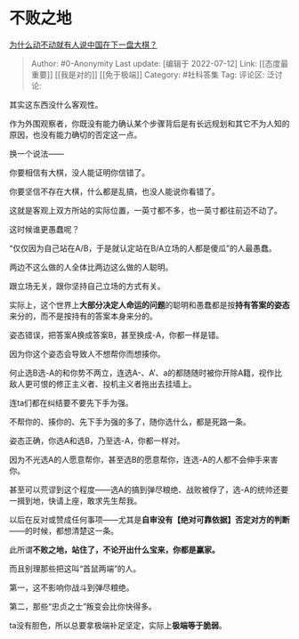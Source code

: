 # 不败之地
[为什么动不动就有人说中国在下一盘大棋？](https://www.zhihu.com/question/64743352/answer/2567854702)

> Author: #0-Anonymity
> Last update: [编辑于 2022-07-12]
> Link: [[态度最重要]] [[我是对的]] [[免于极端]]
> Category: #社科答集
> Tag:
> 评论区:
> 泛讨论:

其实这东西没什么客观性。

作为外围观察者，你既没有能力确认某个步骤背后是有长远规划和其它不为人知的原因，也没有能力确切的否定这一点。

换一个说法——

你要相信有大棋，没人能证明你信错了。

你要坚信不存在大棋，什么都是乱搞，也没人能说你看错了。

这就是客观上双方所站的实际位置，一英寸都不多，也一英寸都往前迈不动了。

这时候谁更愚蠢呢？

“仅仅因为自己站在A/B，于是就认定站在B/A立场的人都是傻瓜”的人最愚蠢。

两边不这么做的人全体比两边这么做的人聪明。

跟立场无关，跟你坚持自己立场的方式有关。

实际上，这个世界上**大部分决定人命运的问题**的聪明和愚蠢都是按**持有答案的姿态**来分的，而不是按持有的答案本身来分的。

姿态错误，把答案A换成答案B，甚至换成-A，你都一样是错。

因为你这个姿态会导致人不想帮你而想揍你。

何止选B选-A的和你势不两立，连选A-、A’、a的都随随时被你开除A籍，视作比敌人更可恨的修正主义者、投机主义者拖出去挂墙上。

连ta们都在纠结要不要先下手为强。

不帮你的、揍你的、先下手为强的多了，随你选什么，都是死路一条。

姿态正确，你选A和选B，乃至选-A，你都一样对。

因为不光选A的人愿意帮你，甚至选B的愿意帮你，连选-A的人都不会伸手来害你。

甚至可以荒谬到这个程度——选A的搞到弹尽粮绝、战败被俘了，选-A的统帅还要一揖到地，快请上座，敢求先生帮我。

以后在反对或赞成任何事项——尤其是**自审没有【绝对可靠依据】否定对方的判断**——的时候，都想清楚这一条。

此所谓**不败之地，站住了，不论开出什么宝来，你都是赢家。**

而且别理那些把这叫“首鼠两端”的人。

第一，这不影响你战斗到弹尽粮绝。

第二，那些“忠贞之士”叛变会比你快得多。

ta没有胆色，所以总要拿极端补足坚定，实际上**极端等于脆弱**。
